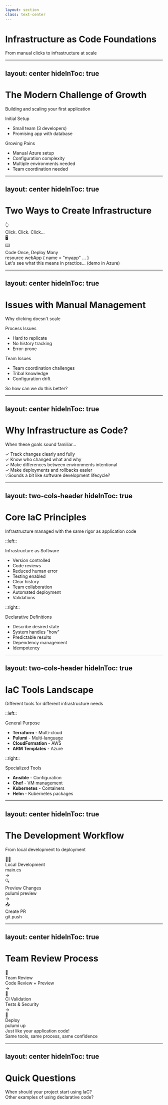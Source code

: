 ```yaml
---
layout: section
class: text-center
---
```


# Infrastructure as Code Foundations

<div class="opacity-80 italic mb-4">
From manual clicks to infrastructure at scale
</div>

<!--
# Speaker Notes

Setup:
- Bridge from history to solutions
- Frame the fundamental challenge
- Connect to their experiences

Key Points:
- Manual ways don't scale
- Teams need better tools
- Common patterns emerge

Questions/Engagement:
- "How do you handle infrastructure now?"
- "What problems do you face?"

Next:
- Show traditional approach first
-->

---
layout: center
hideInToc: true
---

# The Modern Challenge of Growth
Building and scaling your first application

<div class="flex gap-12">
  <div v-click class="challenge-box">
    <div class="text-xl mb-2">Initial Setup</div>
    <ul>
      <li>Small team (3 developers)</li>
      <li>Promising app with database</li>
    </ul>
  </div>

  <div v-click class="challenge-box">
    <div class="text-xl mb-2">Growing Pains</div>
    <ul>
      <li>Manual Azure setup</li>
      <li>Configuration complexity</li>
      <li>Multiple environments needed</li>
      <li>Team coordination needed</li>
    </ul>
  </div>
</div>

<style>
.challenge-box {
  @apply p-4 rounded bg-gray-100 bg-opacity-10;
}
</style>

<!--
# Speaker Notes

Setup:
- Realistic scenario they'll face
- Common startup journey
- Growing pains are normal

Key Points:
- Small team, big ambitions
- Manual processes break down
- Need for automation appears

Questions/Engagement:
- "Seen these challenges?"
- "How would you solve them?"

Next:
- Look at two possible approaches
-->

---
layout: center
hideInToc: true
---

# Two Ways to Create Infrastructure

<div class="flex justify-center gap-16">
  <div v-click class="flex flex-col items-center">
    <div class="text-4xl mb-4">👆</div>
    <div class="text-xl font-bold mb-4">Click. Click. Click...</div>
    <div class="text-6xl">
      🖥️
    </div>
  </div>

  <div v-click class="flex flex-col items-center">
    <div class="text-4xl mb-4">⌨️</div>
    <div class="text-xl font-bold mb-4">Code Once, Deploy Many</div>
    <div class="code-box">
      resource webApp {
        name = "myapp"
        ...
      }
    </div>
  </div>
</div>

<div v-click class="mt-12 text-center text-xl">
  Let's see what this means in practice...
  (demo in Azure)
</div>

<style>
.code-box {
  @apply font-mono p-4 rounded bg-blue-300 bg-opacity-30 text-sm;
}
</style>

<!--
# Speaker Notes

Setup:
- Contrast traditional vs modern
- Both achieve same result
- Different long-term impacts

Key Points:
- Clicking: Fast start, hard to scale
- Code: Initial investment, long-term gain
- Both valid in different contexts

Questions/Engagement:
- "Which have you tried?"
- "What were the results?"

Demo plan:
1. "Let me show you the traditional way first..."
2. Open Azure Portal
3. Start creating a web app
4. Point out:
   - Many clicks needed
   - Many decisions to make
   - Easy to miss steps
   - Hard to document
   - Even harder to repeat exactly

Questions to ask:
- "How would you document all these steps?"
- "How would you share this with your team?"
- "What happens when you need 10 of these?"
-->

---
layout: center
hideInToc: true
---

# Issues with Manual Management
Why clicking doesn't scale

<div class="grid grid-cols-2 gap-8 mt-8">
  <div v-click class="issue-box">
    <div class="text-xl mb-2">Process Issues</div>
    <ul>
      <li>Hard to replicate</li>
      <li>No history tracking</li>
      <li>Error-prone</li>
    </ul>
  </div>

  <div v-click class="issue-box">
    <div class="text-xl mb-2">Team Issues</div>
    <ul>
      <li>Team coordination challenges</li>
      <li>Tribal knowledge</li>
      <li>Configuration drift</li>
    </ul>
  </div>
</div>

<div v-click class="mt-12 text-center text-xl bg-blue-500 bg-opacity-10 p-4 rounded">
  So how can we do this better?
</div>

<style>
.issue-box {
  @apply p-4 rounded bg-gray-100 bg-opacity-10;
}
</style>

<!--
# Speaker Notes

Setup:
- Real problems from experience
- Not theoretical issues
- Every team faces these

Key Points:
- Process issues compound
- Team issues multiply
- Documentation always lags
- Changes become risky

Questions/Engagement:
- "Which issues resonate most?"
- "How do you handle these now?"

Next:
- Introduce better approaches
-->

---
layout: center
hideInToc: true
---

# Why Infrastructure as Code?
When these goals sound familiar...

<div v-clicks class="mt-8 space-y-4">
  <div class="goal-item">
    <span class="text-blue-400">✓</span> Track changes clearly and fully
  </div>
  <div class="goal-item">
    <span class="text-blue-400">✓</span> Know who changed what and why
  </div>
  <div class="goal-item">
    <span class="text-blue-400">✓</span> Make differences between environments intentional
  </div>
  <div class="goal-item">
    <span class="text-blue-400">✓</span> Make deployments and rollbacks easier
  </div>
</div>

<div v-click class="mt-12 text-center text-xl bg-blue-500 bg-opacity-10 p-4 rounded">
  💡Sounds a bit like software development lifecycle?
</div>

<style>
.goal-item {
  @apply text-xl p-2 rounded bg-gray-100 bg-opacity-10;
}
</style>

<!--
# Speaker Notes

Quick transition:
- "These goals probably sound familiar..."
- Pause after each point to let it sink in
- End with the software connection to lead into IaC principles

Keep it light - this is just making the connection between their software experience and infrastructure needs, setting up for the deeper dive into IaC coming next.
-->

---
layout: two-cols-header
hideInToc: true
---

# Core IaC Principles
Infrastructure managed with the same rigor as application code

::left::

<div v-click class="principle-box">
  <div class="text-xl mb-2">Infrastructure as Software</div>
  <ul>
    <li>Version controlled</li>
    <li>Code reviews</li>
    <li>Reduced human error</li>
    <li>Testing enabled</li>
    <li>Clear history</li>
    <li>Team collaboration</li>
    <li>Automated deployment</li>
    <li>Validations</li>
  </ul>
</div>

::right::

<div v-click class="principle-box">
  <div class="text-xl mb-2"><span v-mark.underline>Declarative</span> Definitions</div>
  <ul>
    <li>Describe desired state</li>
    <li>System handles "how"</li>
    <li>Predictable results</li>
    <li>Dependency management</li>
    <li>Idempotency</li>
  </ul>
</div>


<style>
.principle-box {
  @apply p-4 rounded bg-gray-100 bg-opacity-10;
}
</style>

<!--
# Speaker Notes

Setup:
- Connect to their software practices
- Same rigor as application code
- Proven software principles

Key Points:
- Version control for infrastructure
- Automation removes human error
- Review process for changes

Questions/Engagement:
- "Which principle seems most valuable?"
- "What challenges do you see?"

Next:
- More principles to consider
-->

---
layout: two-cols-header
hideInToc: true
---

# IaC Tools Landscape
Different tools for different infrastructure needs

::left::

<div v-click class="tool-box">
  <div class="text-xl mb-2">General Purpose</div>
  <ul>
    <li><strong>Terraform</strong> - Multi-cloud</li>
    <li><strong>Pulumi</strong> - Multi-language</li>
    <li><strong>CloudFormation</strong> - AWS</li>
    <li><strong>ARM Templates</strong> - Azure</li>
  </ul>
</div>

::right::

<div v-click class="tool-box">
  <div class="text-xl mb-2">Specialized Tools</div>
  <ul>
    <li><strong>Ansible</strong> - Configuration</li>
    <li><strong>Chef</strong> - VM management</li>
    <li><strong>Kubernetes</strong> - Containers</li>
    <li><strong>Helm</strong> - Kubernetes packages</li>
  </ul>
</div>

<style>
.tool-box {
  @apply p-4 rounded bg-gray-100 bg-opacity-10;
}
</style>

<!--
# Speaker Notes

Setup:
- Many tools solve different problems
- No single perfect solution
- Choose based on needs

Key Points:
- General vs specialized
- Multi-cloud vs single cloud
- Configuration vs provisioning
- We'll focus on Pulumi because:
  * Real programming languages
  * Strong typing
  * Familiar development experience

Questions/Engagement:
- "Used any of these?"
- "Which would fit your needs?"
- "Seen them in internships/jobs?"

Next:
- Focus on development workflow
-->

---
layout: center
hideInToc: true
---

# The Development Workflow
From local development to deployment

<div class="workflow">
  <div v-click class="step">
    <div class="icon">👩‍💻</div>
    <div class="text">Local Development</div>
    <div class="code-box">
      main.cs
    </div>
  </div>

  <div v-click class="arrow">→</div>

  <div v-click class="step">
    <div class="icon">🔍</div>
    <div class="text">Preview Changes</div>
    <div class="detail">pulumi preview</div>
  </div>

  <div v-click class="arrow">→</div>

  <div v-click class="step">
    <div class="icon">📤</div>
    <div class="text">Create PR</div>
    <div class="detail">git push</div>
  </div>
</div>

<style>
.workflow {
  @apply flex items-center justify-center gap-8 mt-12;
}
.step {
  @apply flex flex-col items-center;
}
.icon {
  @apply text-4xl mb-4;
}
.text {
  @apply text-xl font-bold;
}
.detail {
  @apply text-sm opacity-75 mt-2;
}
.arrow {
  @apply text-2xl text-blue-400;
}
.code-box {
  @apply font-mono p-2 rounded bg-blue-300 bg-opacity-30 text-sm;
}
</style>

<!--
# Speaker Notes

Setup:
- Similar to app development
- Familiar git workflow
- Focus on safety

Key Points:
- Local development first
- Preview before pushing
- Standard PR process

Questions/Engagement:
- "Familiar workflow?"
- "What would you verify?"

Next:
- See team review process
-->

---
layout: center
hideInToc: true
---

# Team Review Process

<div class="workflow">
  <div v-click class="step">
    <div class="icon">👥</div>
    <div class="text">Team Review</div>
    <div class="detail">Code Review + Preview</div>
  </div>

  <div v-click class="arrow">→</div>

  <div v-click class="step">
    <div class="icon">🤖</div>
    <div class="text">CI Validation</div>
    <div class="detail">Tests & Security</div>
  </div>

  <div v-click class="arrow">→</div>

  <div v-click class="step">
    <div class="icon">🚀</div>
    <div class="text">Deploy</div>
    <div class="detail">pulumi up</div>
  </div>
</div>

<div v-click class="mt-12 text-center">
  <div class="text-xl mb-2">Just like your application code!</div>
  <div class="text-sm opacity-75">Same tools, same process, same confidence</div>
</div>

<style>
.workflow {
  @apply flex items-center justify-center gap-8 mt-12;
}
.step {
  @apply flex flex-col items-center;
}
.icon {
  @apply text-4xl mb-4;
}
.text {
  @apply text-xl font-bold;
}
.detail {
  @apply text-sm opacity-75 mt-2;
}
.arrow {
  @apply text-2xl text-blue-400;
}
</style>

<!--
# Speaker Notes

Setup:
- Infrastructure changes need review
- Same rigor as code review
- Team involvement important

Key Points:
- Multiple eyes on changes
- Automated validation
- Clear deployment process

Questions/Engagement:
- "How do you review changes now?"
- "What would you check?"

Demo teaser:
- "We'll see this in action soon"

Next:
- See this in practice
-->

---
layout: center
hideInToc: true
---

# Quick Questions

<div class="text-xl space-y-8">
  <div v-click class="question">
    When should your project start using IaC?
  </div>

  <div v-click class="question">
    Other examples of using declarative code?
  </div>
</div>

<style>
.question {
  @apply p-4 rounded bg-blue-500 bg-opacity-10 cursor-pointer hover:bg-opacity-20 transition-all;
}
</style>